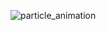 ![particle_animation](https://github.com/Aya2Lati/Prototype/assets/124887142/887b63ac-0798-4f41-bec6-5e0387e645c1)
